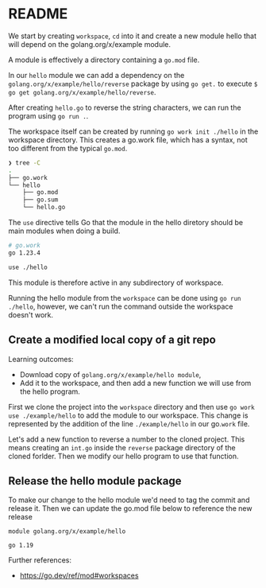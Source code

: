 # README

We start by creating `workspace`, `cd` into it and create a new module hello that will depend on the golang.org/x/example module.

A module is effectively a directory containing a `go.mod` file. 

In our `hello` module we can add a dependency on the `golang.org/x/example/hello/reverse` package by using `go get.` to execute `$ go get golang.org/x/example/hello/reverse`.

After creating `hello.go` to reverse the string characters, we can run the program using `go run .`.

The workspace itself can be created by running `go work init ./hello` in the workspace directory. This creates a go.work file, which has a syntax, not too different from the typical `go.mod`. 

```bash
❯ tree -C                                                                                                   
.
├── go.work
└── hello
    ├── go.mod
    ├── go.sum
    └── hello.go

```
The `use` directive tells Go that the module in the hello diretory should be main modules when doing a build. 
```bash
# go.work
go 1.23.4

use ./hello
```
This module is therefore active in any subdirectory of workspace.

Running the hello module from the `workspace` can be done using `go run ./hello`, however, we can't run the command outside the workspace doesn't work.

## Create a modified local copy of a git repo

Learning outcomes:
* Download copy of `golang.org/x/example/hello module`,
* Add it to the workspace, and then add a new function we will use from the hello program.

First we clone the project into the `workspace` directory and then use `go work use ./example/hello` to add the module to our workspace. This change is represented by the addition of the line `./example/hello` in our go.`work` file. 

Let's add a new function to reverse a number to the cloned project. This means creating an `int.go` inside the `reverse` package directory of the cloned forlder. Then we modify our hello program to use that function. 

## Release the hello module package

To make our change to the hello module we'd need to tag the commit and release it. Then we can update the go.mod file below to reference the new release

```
module golang.org/x/example/hello

go 1.19
```

Further references:
* https://go.dev/ref/mod#workspaces 
